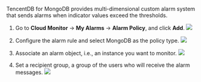 TencentDB for MongoDB provides multi-dimensional custom alarm system that sends alarms when indicator values exceed the thresholds.

1. Go to **Cloud Monitor** -> **My Alarms** -> **Alarm Policy**, and click **Add**.
![](https://mc.qcloudimg.com/static/img/33def73633ed5fe186d4f7c58a3477ae/g1.png)

2. Configure the alarm rule and select MongoDB as the policy type.
![](https://mc.qcloudimg.com/static/img/75c4f08032ec997362df3a1bae1b2dc0/g2.png)

3. Associate an alarm object, i.e., an instance you want to monitor.
![](https://mc.qcloudimg.com/static/img/0fc359a6696bd95f7292c23563573143/g3.png)


4. Set a recipient group, a group of the users who will receive the alarm messages.
![](https://mc.qcloudimg.com/static/img/5ecbcfe40b4a83c097bc22a8e4499389/g4.png)


